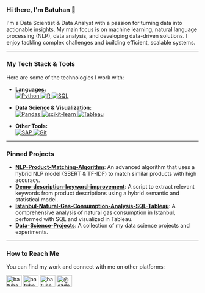 ### Hi there, I'm Batuhan 👋

I'm a Data Scientist & Data Analyst with a passion for turning data into actionable insights. My main focus is on machine learning, natural language processing (NLP), data analysis, and developing data-driven solutions. I enjoy tackling complex challenges and building efficient, scalable systems.

---

### My Tech Stack & Tools

Here are some of the technologies I work with:

- **Languages:**
  <br>
  <a href="https://www.python.org" target="_blank"> 
    <img src="https://img.shields.io/badge/Python-3776AB?style=for-the-badge&logo=python&logoColor=white" alt="Python"/>
  </a>
  <a href="https://www.r-project.org" target="_blank"> 
    <img src="https://img.shields.io/badge/R-276DC3?style=for-the-badge&logo=r&logoColor=white" alt="R"/>
  </a>
  <a href="https://www.microsoft.com/sql-server" target="_blank">
    <img src="https://img.shields.io/badge/SQL-025E8C?style=for-the-badge&logo=microsoft-sql-server&logoColor=white" alt="SQL"/>
  </a>

- **Data Science & Visualization:**
  <br>
  <a href="https://pandas.pydata.org/" target="_blank">
    <img src="https://img.shields.io/badge/Pandas-150458?style=for-the-badge&logo=pandas&logoColor=white" alt="Pandas"/>
  </a>
  <a href="https://scikit-learn.org/" target="_blank">
    <img src="https://img.shields.io/badge/scikit--learn-%23F7931E.svg?style=for-the-badge&logo=scikit-learn&logoColor=white" alt="scikit-learn"/>
  </a>
  <a href="https://public.tableau.com/app/profile/batuhan.zdemir" target="_blank">
    <img src="https://img.shields.io/badge/Tableau-E97627?style=for-the-badge&logo=tableau&logoColor=white" alt="Tableau"/>
  </a>

- **Other Tools:**
  <br>
  <a href="https://www.sap.com" target="_blank">
    <img src="https://img.shields.io/badge/SAP-0054A2?style=for-the-badge&logo=sap&logoColor=white" alt="SAP"/>
  </a>
  <a href="https://git-scm.com/" target="_blank">
    <img src="https://img.shields.io/badge/GIT-E44C30?style=for-the-badge&logo=git&logoColor=white" alt="Git"/>
  </a>

---

### Pinned Projects

- **[NLP-Product-Matching-Algorithm](https://github.com/batuhanep/NLP-Product-Matching-Algorithm)**: An advanced algorithm that uses a hybrid NLP model (SBERT & TF-IDF) to match similar products with high accuracy.
- **[Demo-description-keyword-improvement](https://github.com/batuhanep/Demo-description-keyword-improvement)**: A script to extract relevant keywords from product descriptions using a hybrid semantic and statistical model.
- **[Istanbul-Natural-Gas-Consumption-Analysis-SQL-Tableau](https://github.com/batuhanep/Istanbul-Natural-Gas-Consumption-Analysis-SQL-Tableau)**: A comprehensive analysis of natural gas consumption in Istanbul, performed with SQL and visualized in Tableau.
- **[Data-Science-Projects](https://github.com/batuhanep/Data-Science-Projects)**: A collection of my data science projects and experiments.

---

### How to Reach Me

You can find my work and connect with me on other platforms:

<p align="left">
<a href="https://www.linkedin.com/in/batuhan-özdemir-b073b21b9/" target="blank"><img align="center" src="https://cdn.jsdelivr.net/npm/simple-icons@3.0.1/icons/linkedin.svg" alt="batuhan-ozdemir" height="30" width="40" /></a>
<a href="https://www.kaggle.com/batuhanep" target="blank"><img align="center" src="https://cdn.jsdelivr.net/npm/simple-icons@3.0.1/icons/kaggle.svg" alt="batuhanep" height="30" width="40" /></a>
<a href="https://public.tableau.com/app/profile/batuhan.zdemir" target="blank"><img align="center" src="https://cdn.jsdelivr.net/npm/simple-icons@3.0.1/icons/tableau.svg" alt="batuhan.zdemir" height="30" width="40" /></a>
<a href="https://medium.com/@ozdemirbatu.80" target="blank"><img align="center" src="https://cdn.jsdelivr.net/npm/simple-icons@3.0.1/icons/medium.svg" alt="@ozdemirbatu.80" height="30" width="40" /></a>
</p>
